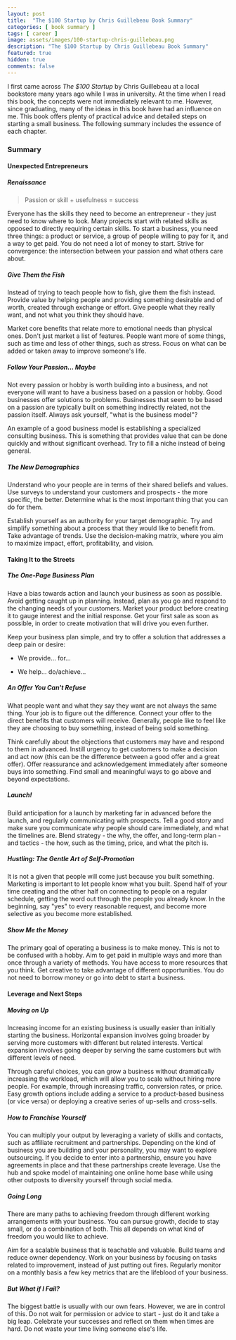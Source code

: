```yaml
---
layout: post
title:  "The $100 Startup by Chris Guillebeau Book Summary"
categories: [ book summary ]
tags: [ career ]
image: assets/images/100-startup-chris-guillebeau.png
description: "The $100 Startup by Chris Guillebeau Book Summary"
featured: true
hidden: true
comments: false
---
```


I first came across *The $100 Startup* by Chris Guillebeau at a local bookstore many years ago while I was in university. At the time when I read this book, the concepts were not immediately relevant to me. However, since graduating, many of the ideas in this book have had an influence on me. This book offers plenty of practical advice and detailed steps on starting a small business. The following summary includes the essence of each chapter.

### Summary

#### Unexpected Entrepreneurs

##### Renaissance

> Passion or skill + usefulness = success

Everyone has the skills they need to become an entrepreneur - they just need to know where to look. Many projects start with related skills as opposed to directly requiring certain skills. To start a business, you need three things: a product or service, a group of people willing to pay for it, and a way to get paid. You do not need a lot of money to start. Strive for convergence: the intersection between your passion and what others care about.

##### Give Them the Fish

Instead of trying to teach people how to fish, give them the fish instead. Provide value by helping people and providing something desirable and of worth, created through exchange or effort. Give people what they really want, and not what you think they should have.

Market core benefits that relate more to emotional needs than physical ones. Don't just market a list of features. People want more of some things, such as time and less of other things, such as stress. Focus on what can be added or taken away to improve someone's life.

##### Follow Your Passion... Maybe

Not every passion or hobby is worth building into a business, and not everyone will want to have a business based on a passion or hobby. Good businesses offer solutions to problems. Businesses that seem to be based on a passion are typically built on something indirectly related, not the passion itself. Always ask yourself, "what is the business model"?

An example of a good business model is establishing a specialized consulting business. This is something that provides value that can be done quickly and without significant overhead. Try to fill a niche instead of being general.

##### The New Demographics

Understand who your people are in terms of their shared beliefs and values. Use surveys to understand your customers and prospects - the more specific, the better. Determine what is the most important thing that you can do for them.

Establish yourself as an authority for your target demographic. Try and simplify something about a process that they would like to benefit from. Take advantage of trends. Use the decision-making matrix, where you aim to maximize impact, effort, profitability, and vision.

#### Taking It to the Streets

##### The One-Page Business Plan

Have a bias towards action and launch your business as soon as possible. Avoid getting caught up in planning. Instead, plan as you go and respond to the changing needs of your customers. Market your product before creating it to gauge interest and the initial response. Get your first sale as soon as possible, in order to create motivation that will drive you even further.

Keep your business plan simple, and try to offer a solution that addresses a deep pain or desire:

* We provide... for...

* We help... do/achieve...

##### An Offer You Can't Refuse

What people want and what they say they want are not always the same thing. Your job is to figure out the difference. Connect your offer to the direct benefits that customers will receive. Generally, people like to feel like they are choosing to buy something, instead of being sold something.

Think carefully about the objections that customers may have and respond to them in advanced. Instill urgency to get customers to make a decision and act now (this can be the difference between a good offer and a great offer). Offer reassurance and acknowledgement immediately after someone buys into something. Find small and meaningful ways to go above and beyond expectations.

##### Launch!

Build anticipation for a launch by marketing far in advanced before the launch, and regularly communicating with prospects. Tell a good story and make sure you communicate why people should care immediately, and what the timelines are. Blend strategy - the why, the offer, and long-term plan - and tactics - the how, such as the timing, price, and what the pitch is.

##### Hustling: The Gentle Art of Self-Promotion

It is not a given that people will come just because you built something. Marketing is important to let people know what you built. Spend half of your time creating and the other half on connecting to people on a regular schedule, getting the word out through the people you already know. In the beginning, say "yes" to every reasonable request, and become more selective as you become more established.

##### Show Me the Money

The primary goal of operating a business is to make money. This is not to be confused with a hobby. Aim to get paid in multiple ways and more than once through a variety of methods. You have access to more resources that you think. Get creative to take advantage of different opportunities. You do not need to borrow money or go into debt to start a business.

#### Leverage and Next Steps

##### Moving on Up

Increasing income for an existing business is usually easier than initially starting the business. Horizontal expansion involves going broader by serving more customers with different but related interests. Vertical expansion involves going deeper by serving the same customers but with different levels of need.

Through careful choices, you can grow a business without dramatically increasing the workload, which will allow you to scale without hiring more people. For example, through increasing traffic, conversion rates, or price. Easy growth options include adding a service to a product-based business (or vice versa) or deploying a creative series of up-sells and cross-sells.

##### How to Franchise Yourself

You can multiply your output by leveraging a variety of skills and contacts, such as affiliate recruitment and partnerships. Depending on the kind of business you are building and your personality, you may want to explore outsourcing. If you decide to enter into a partnership, ensure you have agreements in place and that these partnerships create leverage. Use the hub and spoke model of maintaining one online home base while using other outposts to diversity yourself through social media.

##### Going Long

There are many paths to achieving freedom through different working arrangements with your business. You can pursue growth, decide to stay small, or do a combination of both. This all depends on what kind of freedom you would like to achieve.

Aim for a scalable business that is teachable and valuable. Build teams and reduce owner dependency. Work on your business by focusing on tasks related to improvement, instead of just putting out fires. Regularly monitor on a monthly basis a few key metrics that are the lifeblood of your business.

##### But What if I Fail?

The biggest battle is usually with our own fears. However, we are in control of this. Do not wait for permission or advice to start - just do it and take a big leap. Celebrate your successes and reflect on them when times are hard. Do not waste your time living someone else's life.
